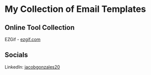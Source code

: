 # My Collection of Email Templates

## Online Tool Collection 
EZGif - [ezgif.com](https://ezgif.com/?utm_source=github&utm_medium=social&utm_campaign=jacobgonzales20)

## Socials
LinkedIn: [jacobgonzales20](https://www.linkedin.com/comm/mynetwork/discovery-see-all?usecase=PEOPLE_FOLLOWS&followMember=jacobgonzales20)
